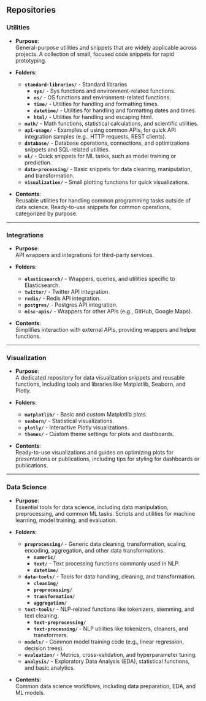 ## Repositories

### Utilities
- **Purpose**:  
  General-purpose utilities and snippets that are widely applicable across projects. A collection of small, focused code snippets for rapid prototyping.

- **Folders**:
  - **`standard-libraries/`** - Standard libraries
    - **`sys/`** - Sys functions and environment-related functions.
    - **`os/`** - OS functions and environment-related functions.
    - **`time/`** - Utilities for handling and formatting times. 
    - **`datetime/`** - Utilities for handling and formatting dates and times.
    - **`html/`** - Utilities for handling and escaping html.
  - **`math/`** - Math functions, statistical calculations, and scientific utilities.
  - **`api-usage/`** - Examples of using common APIs, for quick API integration samples (e.g., HTTP requests, REST clients).
  - **`database/`** - Database operations, connections, and optimizations snippets and SQL-related utilities.
  - **`ml/`** - Quick snippets for ML tasks, such as model training or prediction.
  - **`data-processing/`** - Basic snippets for data cleaning, manipulation, and transformation.
  - **`visualization/`** - Small plotting functions for quick visualizations.

- **Contents**:  
  Reusable utilities for handling common programming tasks outside of data science. Ready-to-use snippets for common operations, categorized by purpose.

---

### Integrations
- **Purpose**:  
  API wrappers and integrations for third-party services.

- **Folders**:
  - **`elasticsearch/`** - Wrappers, queries, and utilities specific to Elasticsearch.
  - **`twitter/`** - Twitter API integration.
  - **`redis/`** - Redis API integration.
  - **`postgres/`** - Postgres API integration.
  - **`misc-apis/`** - Wrappers for other APIs (e.g., GitHub, Google Maps).

- **Contents**:  
  Simplifies interaction with external APIs, providing wrappers and helper functions.

---

### Visualization
- **Purpose**:  
  A dedicated repository for data visualization snippets and reusable functions, including tools and libraries like Matplotlib, Seaborn, and Plotly.

- **Folders**:
  - **`matplotlib/`** - Basic and custom Matplotlib plots.
  - **`seaborn/`** - Statistical visualizations.
  - **`plotly/`** - Interactive Plotly visualizations.
  - **`themes/`** - Custom theme settings for plots and dashboards.

- **Contents**:  
  Ready-to-use visualizations and guides on optimizing plots for presentations or publications, including tips for styling for dashboards or publications.

---

### Data Science
- **Purpose**:  
  Essential tools for data science, including data manipulation, preprocessing, and common ML tasks. Scripts and utilities for machine learning, model training, and evaluation.

- **Folders**:
  - **`preprocessing/`** - Generic data cleaning, transformation, scaling, encoding, aggregation, and other data transformations.
    - **`numeric/`**
    - **`text/`** - Text processing functions commonly used in NLP.
    - **`datetime/`**
  - **`data-tools/`** - Tools for data handling, cleaning, and transformation.
    - **`cleaning/`**
    - **`preprocessing/`**
    - **`transformation/`**
    - **`aggregation/`**
  - **`text-tools/`** - NLP-related functions like tokenizers, stemming, and text cleaning.
    - **`text-preprocessing/`**
    - **`text-processing/`** - NLP utilities like tokenizers, cleaners, and transformers.
  - **`models/`** - Common model training code (e.g., linear regression, decision trees).
  - **`evaluation/`** - Metrics, cross-validation, and hyperparameter tuning.
  - **`analysis/`** - Exploratory Data Analysis (EDA), statistical functions, and basic analytics.

- **Contents**:  
  Common data science workflows, including data preparation, EDA, and ML models.
